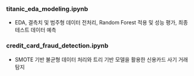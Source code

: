 ### titanic_eda_modeling.ipynb
- EDA, 결측치 및 범주형 데이터 전처리, Random Forest 적용 및 성능 평가, 최종 테스트 데이터 예측

### credit_card_fraud_detection.ipynb
- SMOTE 기반 불균형 데이터 처리와 트리 기반 모델을 활용한 신용카드 사기 거래 탐지
